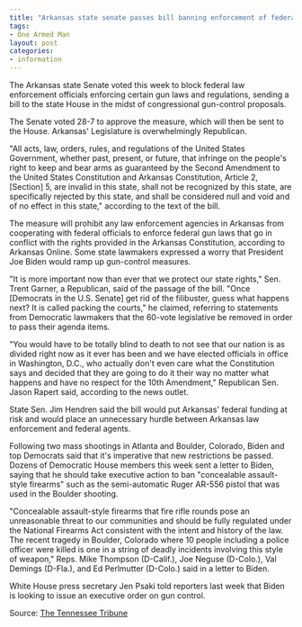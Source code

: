 ```yaml
---
title: "Arkansas state senate passes bill banning enforcement of federal gun control laws"
tags:
- One Armed Man
layout: post
categories:
- information
---
```


The Arkansas state Senate voted this week to block federal law enforcement officials enforcing certain gun laws and regulations, sending a bill to the state House in the midst of congressional gun-control proposals.

The Senate voted 28-7 to approve the measure, which will then be sent to the House. Arkansas' Legislature is overwhelmingly Republican.

"All acts, law, orders, rules, and regulations of the United States Government, whether past, present, or future, that infringe on the people's right to keep and bear arms as guaranteed by the Second Amendment to the United States Constitution and Arkansas Constitution, Article 2, \[Section\] 5, are invalid in this state, shall not be recognized by this state, are specifically rejected by this state, and shall be considered null and void and of no effect in this state," according to the text of the bill.

The measure will prohibit any law enforcement agencies in Arkansas from cooperating with federal officials to enforce federal gun laws that go in conflict with the rights provided in the Arkansas Constitution, according to Arkansas Online. Some state lawmakers expressed a worry that President Joe Biden would ramp up gun-control measures.

"It is more important now than ever that we protect our state rights," Sen. Trent Garner, a Republican, said of the passage of the bill. "Once \[Democrats in the U.S. Senate\] get rid of the filibuster, guess what happens next? It is called packing the courts," he claimed, referring to statements from Democratic lawmakers that the 60-vote legislative be removed in order to pass their agenda items.

"You would have to be totally blind to death to not see that our nation is as divided right now as it ever has been and we have elected officials in office in Washington, D.C., who actually don't even care what the Constitution says and decided that they are going to do it their way no matter what happens and have no respect for the 10th Amendment," Republican Sen. Jason Rapert said, according to the news outlet.

State Sen. Jim Hendren said the bill would put Arkansas' federal funding at risk and would place an unnecessary hurdle between Arkansas law enforcement and federal agents.

Following two mass shootings in Atlanta and Boulder, Colorado, Biden and top Democrats said that it's imperative that new restrictions be passed. Dozens of Democratic House members this week sent a letter to Biden, saying that he should take executive action to ban "concealable assault-style firearms" such as the semi-automatic Ruger AR-556 pistol that was used in the Boulder shooting.

"Concealable assault-style firearms that fire rifle rounds pose an unreasonable threat to our communities and should be fully regulated under the National Firearms Act consistent with the intent and history of the law. The recent tragedy in Boulder, Colorado where 10 people including a police officer were killed is one in a string of deadly incidents involving this style of weapon," Reps. Mike Thompson (D-Calif.), Joe Neguse (D-Colo.), Val Demings (D-Fla.), and Ed Perlmutter (D-Colo.) said in a letter to Biden.

White House press secretary Jen Psaki told reporters last week that Biden is looking to issue an executive order on gun control.

Source: [The Tennessee Tribune](https://tntribune.com/arkansas-state-senate-passes-bill-banning-enforcement-of-federal-gun-control-laws/)
